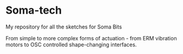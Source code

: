 # Soma-tech

My repository for all the sketches for Soma Bits

From simple to more complex forms of actuation - from ERM vibration motors to OSC controlled shape-changing interfaces.
